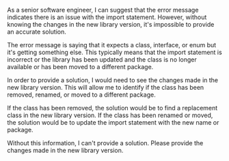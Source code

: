 As a senior software engineer, I can suggest that the error message indicates there is an issue with the import statement. However, without knowing the changes in the new library version, it's impossible to provide an accurate solution. 

The error message is saying that it expects a class, interface, or enum but it's getting something else. This typically means that the import statement is incorrect or the library has been updated and the class is no longer available or has been moved to a different package.

In order to provide a solution, I would need to see the changes made in the new library version. This will allow me to identify if the class has been removed, renamed, or moved to a different package. 

If the class has been removed, the solution would be to find a replacement class in the new library version. If the class has been renamed or moved, the solution would be to update the import statement with the new name or package. 

Without this information, I can't provide a solution. Please provide the changes made in the new library version.
